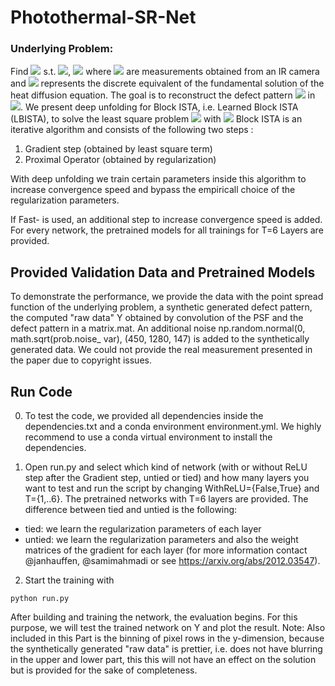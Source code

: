 # Photothermal-SR-Net
### Underlying Problem: 
Find <img src="https://render.githubusercontent.com/render/math?math=x^m"> s.t. <img src="https://render.githubusercontent.com/render/math?math=t^m = \phi \ast x^m">, <img src="https://render.githubusercontent.com/render/math?math=m=1,\dots,N_{meas}"> where <img src="https://render.githubusercontent.com/render/math?math=t^m"> are measurements obtained from an IR camera and <img src="https://render.githubusercontent.com/render/math?math=\phi"> represents  the  discrete equivalent  of  the  fundamental  solution  of  the  heat  diffusion equation. The goal is to reconstruct the defect pattern <img src="https://render.githubusercontent.com/render/math?math=a"> in <img src="https://render.githubusercontent.com/render/math?math=x^m">.
We present deep unfolding for Block ISTA, i.e. Learned Block ISTA (LBISTA), to solve the least square problem 
<img src="https://render.githubusercontent.com/render/math?math=\min_{X} \sum_{m=1}^{N_{meas}} \sum_{k=1}^{N_r}| (\phi \ast x^m)[k] - t^m[k]|^2  %2B  \lambda \|X\|_{2,1}">
with 
<img src="https://render.githubusercontent.com/render/math?math=\|X\|_{2,1} = \sum_{k=1}^{N_r} \sqrt{\sum_{m=1}^{N_{\text{meas}}} |\mathbf{\mathbf{x}}_\text{reduc}^m[k]|^2}">
Block ISTA is an iterative algorithm and consists of the following two steps :
1. Gradient step (obtained by least square term)
2. Proximal Operator (obtained by regularization)

With deep unfolding we train certain parameters inside this algorithm to increase convergence speed and bypass the empiricall choice of the regularization parameters.

If Fast- is used, an additional step to increase convergence speed is added.
   For every network, the pretrained models for all trainings for T=6 Layers are provided.

## Provided Validation Data and Pretrained Models
   To demonstrate the performance, we provide the data with the point spread function of the underlying problem, a synthetic generated defect pattern, the computed "raw data" Y obtained by convolution of the PSF and the defect pattern in a matrix.mat. An additional noise np.random.normal(0, math.sqrt(prob.noise_ var), (450, 1280, 147) is added to the synthetically generated data. 
We could not provide the real measurement presented in the paper due to copyright issues.

## Run Code
0. To test the code, we provided all dependencies inside the dependencies.txt and a conda environment environment.yml. We highly recommend to use a conda virtual environment to install the dependencies. 

1. Open run.py and select which kind of network (with or without ReLU step after the
Gradient step, untied or tied) and how many layers you want to test and run the script by changing WithReLU={False,True} and T={1,..6}.
The pretrained networks with T=6 layers are provided. The difference between tied and untied is the following:
* tied: we learn the regularization parameters of each layer
* untied: we learn the regularization parameters and also the weight matrices of the gradient for each layer 
(for more information contact @janhauffen, @samimahmadi or see https://arxiv.org/abs/2012.03547).
2. Start the training with 
```
python run.py
```
After building and training the network, the evaluation begins. For this purpose, we
will test the trained network on Y and plot the result. 
  Note: Also included in
this Part is the binning of pixel rows in the y-dimension, because the synthetically
generated "raw data" is prettier, i.e. does not have blurring in the upper and lower
part, this this will not have an effect on the solution but is provided for the sake
of completeness.
